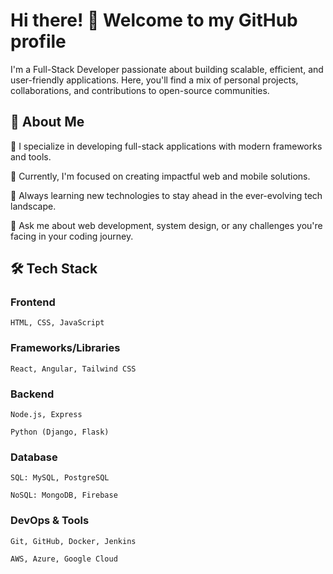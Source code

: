 # Hi there! 👋 Welcome to my GitHub profile

I'm a Full-Stack Developer passionate about building scalable, efficient, and user-friendly applications. Here, you'll find a mix of personal projects, collaborations, and contributions to open-source communities.

## 🚀 About Me

  🌟 I specialize in developing full-stack applications with modern frameworks and tools.
  
  💼 Currently, I'm focused on creating impactful web and mobile solutions.
  
  📖 Always learning new technologies to stay ahead in the ever-evolving tech landscape.
  
  💬 Ask me about web development, system design, or any challenges you're facing in your coding journey.

## 🛠️ Tech Stack

  ### Frontend
  
    HTML, CSS, JavaScript
    
  ### Frameworks/Libraries
  
    React, Angular, Tailwind CSS
      
  ### Backend
  
    Node.js, Express
      
    Python (Django, Flask)
      
  ### Database
  
    SQL: MySQL, PostgreSQL
      
    NoSQL: MongoDB, Firebase
      
  ### DevOps & Tools
  
    Git, GitHub, Docker, Jenkins
      
    AWS, Azure, Google Cloud
<!--
**AswathAV/AswathAV** is a ✨ _special_ ✨ repository because its `README.md` (this file) appears on your GitHub profile.

Here are some ideas to get you started:

- 🔭 I’m currently working on ...
- 🌱 I’m currently learning ...
- 👯 I’m looking to collaborate on ...
- 🤔 I’m looking for help with ...
- 💬 Ask me about ...
- 📫 How to reach me: ...
- 😄 Pronouns: ...
- ⚡ Fun fact: ...
-->
